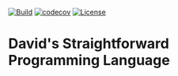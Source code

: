 [![Build](https://github.com/DavidStrootman/DSPL/actions/workflows/build.yml/badge.svg)](https://github.com/DavidStrootman/DSPL/actions/workflows/build.yml)
[![codecov](https://codecov.io/gh/DavidStrootman/DSPL/branch/main/graph/badge.svg?token=ZS67YMPX4V)](https://codecov.io/gh/DavidStrootman/DSPL)
[![License](https://img.shields.io/github/license/davidstrootman/words)](https://github.com/DavidStrootman/Words/blob/main/LICENSE)

# David's Straightforward Programming Language

